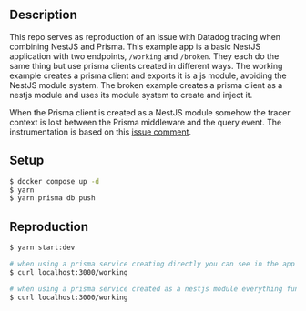 ## Description

This repo serves as reproduction of an issue with Datadog tracing when combining NestJS and Prisma. This example app
is a basic NestJS application with two endpoints, `/working` and `/broken`. They each do the same thing but use prisma
clients created in different ways. The working example creates a prisma client and exports it is a js module, avoiding
the NestJS module system. The broken example creates a prisma client as a nestjs module and uses its module system
to create and inject it.

When the Prisma client is created as a NestJS module somehow the tracer context is lost between the Prisma middleware 
and the query event. The instrumentation is based on this [issue comment](https://github.com/DataDog/dd-trace-js/issues/1244#issuecomment-860071553).

## Setup

```bash
$ docker compose up -d
$ yarn
$ yarn prisma db push 
```

## Reproduction

```bash
$ yarn start:dev

# when using a prisma service creating directly you can see in the app logs that the span created in the middleware is found in the query event
$ curl localhost:3000/working

# when using a prisma service created as a nestjs module everything functionally works the same but somehow the span context is lost
$ curl localhost:3000/working

```